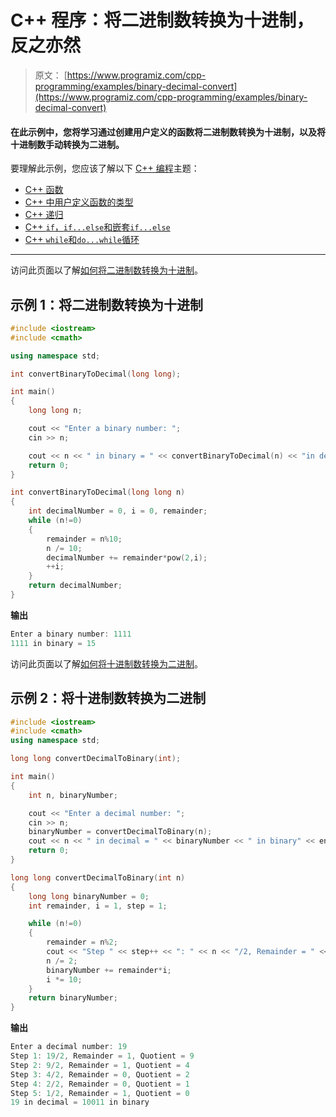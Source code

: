 # C++ 程序：将二进制数转换为十进制，反之亦然

> 原文： [https://www.programiz.com/cpp-programming/examples/binary-decimal-convert](https://www.programiz.com/cpp-programming/examples/binary-decimal-convert)

#### 在此示例中，您将学习通过创建用户定义的函数将二进制数转换为十进制，以及将十进制数手动转换为二进制。

要理解此示例，您应该了解以下 [C++ 编程](/cpp-programming "C++ tutorial")主题：

*   [C++ 函数](/cpp-programming/function)
*   [C++ 中用户定义函数的类型](/cpp-programming/user-defined-function-types)
*   [C++ 递归](/cpp-programming/recursion)
*   [C++ `if`，`if...else`和嵌套`if...else`](/cpp-programming/if-else)
*   [C++ `while`和`do...while`循环](/cpp-programming/do-while-loop)

* * *

访问此页面以了解[如何将二进制数转换为十进制](http://www.wikihow.com/Convert-from-Binary-to-Decimal "Binary number to Decimal")。

## 示例 1：将二进制数转换为十进制

```cpp
#include <iostream>
#include <cmath>

using namespace std;

int convertBinaryToDecimal(long long);

int main()
{
    long long n;

    cout << "Enter a binary number: ";
    cin >> n;

    cout << n << " in binary = " << convertBinaryToDecimal(n) << "in decimal";
    return 0;
}

int convertBinaryToDecimal(long long n)
{
    int decimalNumber = 0, i = 0, remainder;
    while (n!=0)
    {
        remainder = n%10;
        n /= 10;
        decimalNumber += remainder*pow(2,i);
        ++i;
    }
    return decimalNumber;
} 
```

**输出**

```cpp
Enter a binary number: 1111
1111 in binary = 15 
```

访问此页面以了解[如何将十进制数转换为二进制](http://www.wikihow.com/Convert-from-Decimal-to-Binary "Binary number to Decimal")。

## 示例 2：将十进制数转换为二进制

```cpp
#include <iostream>
#include <cmath>
using namespace std;

long long convertDecimalToBinary(int);

int main()
{
    int n, binaryNumber;

    cout << "Enter a decimal number: ";
    cin >> n;
    binaryNumber = convertDecimalToBinary(n);
    cout << n << " in decimal = " << binaryNumber << " in binary" << endl ;
    return 0;
}

long long convertDecimalToBinary(int n)
{
    long long binaryNumber = 0;
    int remainder, i = 1, step = 1;

    while (n!=0)
    {
        remainder = n%2;
        cout << "Step " << step++ << ": " << n << "/2, Remainder = " << remainder << ", Quotient = " << n/2 << endl;
        n /= 2;
        binaryNumber += remainder*i;
        i *= 10;
    }
    return binaryNumber;
}
```

**输出**

```cpp
Enter a decimal number: 19
Step 1: 19/2, Remainder = 1, Quotient = 9
Step 2: 9/2, Remainder = 1, Quotient = 4
Step 3: 4/2, Remainder = 0, Quotient = 2
Step 4: 2/2, Remainder = 0, Quotient = 1
Step 5: 1/2, Remainder = 1, Quotient = 0
19 in decimal = 10011 in binary
```